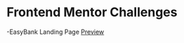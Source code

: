 # Frontend Mentor Challenges
-EasyBank Landing Page [Preview](https://stef-lev.github.io/frontend-mentor-challenges/easy-bank-page/)
